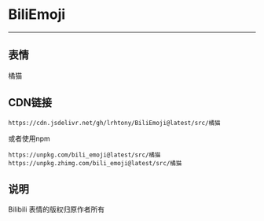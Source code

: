 # BiliEmoji
---
## 表情
橘猫
## CDN链接
```
https://cdn.jsdelivr.net/gh/lrhtony/BiliEmoji@latest/src/橘猫
```
或者使用npm
```
https://unpkg.com/bili_emoji@latest/src/橘猫
https://unpkg.zhimg.com/bili_emoji@latest/src/橘猫
```
## 说明
Bilibili 表情的版权归原作者所有
